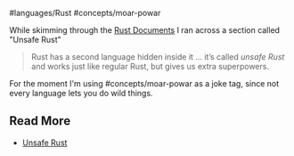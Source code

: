 #languages/Rust #concepts/moar-powar

While skimming through the [Rust Documents](https://doc.rust-lang.org/book/ch19-06-macros.html) I ran across a section called "Unsafe Rust"

> Rust has a second language hidden inside it ... it’s called _unsafe Rust_ and works just like regular Rust, but gives us extra superpowers.

For the moment I'm using #concepts/moar-powar as a joke tag, since not every language lets you do wild things.
## Read More
- [Unsafe Rust](https://doc.rust-lang.org/book/ch19-06-macros.html)